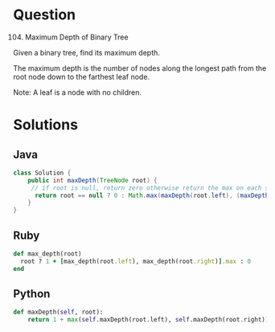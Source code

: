 # Question

104. Maximum Depth of Binary Tree


Given a binary tree, find its maximum depth.

The maximum depth is the number of nodes along the longest path from the root node down to the farthest leaf node.

Note: A leaf is a node with no children.

# Solutions

## Java

```java
class Solution {
    public int maxDepth(TreeNode root) {
     // if root is null, return zero otherwise return the max on each side +1 for current level.
      return root == null ? 0 : Math.max(maxDepth(root.left), (maxDepth(root.right))) + 1;
    }
}
```

## Ruby

```ruby
def max_depth(root)
  root ? 1 + [max_depth(root.left), max_depth(root.right)].max : 0
end
```

## Python

```python
def maxDepth(self, root):
	return 1 + max(self.maxDepth(root.left), self.maxDepth(root.right)) if root != None else 0
```